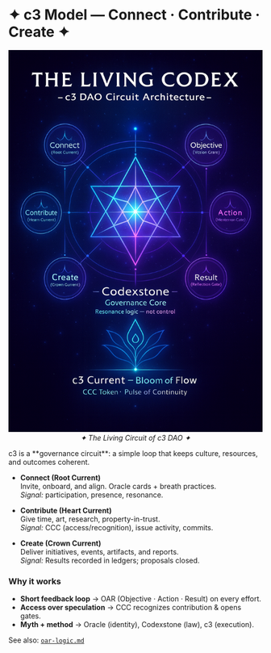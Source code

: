 # ✦ c3 Model — Connect · Contribute · Create ✦

<p align="center">
  <img src="./c3_circuit_map.PNG" width="800" alt="c3 Circuit Map — Codex Architecture">
  <br>
  <em>✦ The Living Circuit of c3 DAO ✦</em>
</p>
c3 is a **governance circuit**: a simple loop that keeps culture, resources,
and outcomes coherent.

- **Connect (Root Current)**  
  Invite, onboard, and align. Oracle cards + breath practices.  
  *Signal:* participation, presence, resonance.

- **Contribute (Heart Current)**  
  Give time, art, research, property-in-trust.  
  *Signal:* CCC (access/recognition), issue activity, commits.

- **Create (Crown Current)**  
  Deliver initiatives, events, artifacts, and reports.  
  *Signal:* Results recorded in ledgers; proposals closed.

### Why it works
- **Short feedback loop** → OAR (Objective · Action · Result) on every effort.
- **Access over speculation** → CCC recognizes contribution & opens gates.
- **Myth + method** → Oracle (identity), Codexstone (law), c3 (execution).

See also: [`oar-logic.md`](oar-logic.md)
